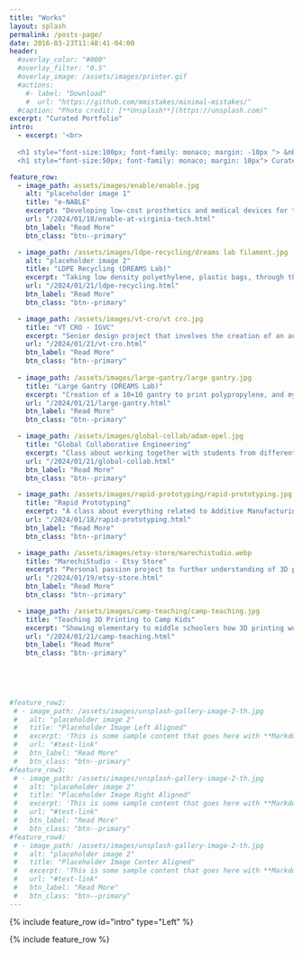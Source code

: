 ```yaml
---
title: "Works"
layout: splash
permalink: /posts-page/
date: 2016-03-23T11:48:41-04:00
header:
  #overlay_color: "#000"
  #overlay_filter: "0.5"
  #overlay_image: /assets/images/printer.gif
  #actions:
    #- label: "Download"
    #  url: "https://github.com/mmistakes/minimal-mistakes/"
  #caption: "Photo credit: [**Unsplash**](https://unsplash.com)"
excerpt: "Curated Portfolio"
intro: 
  - excerpt: '<br> 
  
  <h1 style="font-size:100px; font-family: monaco; margin: -10px "> &nbsp;Works </h1>
  <h1 style="font-size:50px; font-family: monaco; margin: 10px"> Curated combination of classes, clubs, and commitments </h1>'

feature_row:
  - image_path: assets/images/enable/enable.jpg
    alt: "placeholder image 1"
    title: "e-NABLE"
    excerpt: "Developing low-cost prosthetics and medical devices for the local community using 3D printing. "
    url: "/2024/01/18/enable-at-virginia-tech.html"
    btn_label: "Read More"
    btn_class: "btn--primary"

  - image_path: /assets/images/ldpe-recycling/dreams lab filament.jpg
    alt: "placeholder image 2"
    title: "LDPE Recycling (DREAMS Lab)"
    excerpt: "Taking low density polyethylene, plastic bags, through the process of filament fabrication while performing strength tests and finding potential applications."
    url: "/2024/01/21/ldpe-recycling.html"
    btn_label: "Read More"
    btn_class: "btn--primary"

  - image_path: /assets/images/vt-cro/vt cro.jpg
    title: "VT CRO - IGVC"
    excerpt: "Senior design project that involves the creation of an autonomous line following robot. "
    url: "/2024/01/21/vt-cro.html"
    btn_label: "Read More"
    btn_class: "btn--primary"
    
  - image_path: /assets/images/large-gantry/large gantry.jpg
    title: "Large Gantry (DREAMS Lab)"
    excerpt: "Creation of a 10×10 gantry to print polypropylene, and my introduction to the DREAMS Lab"
    url: "/2024/01/21/large-gantry.html"
    btn_label: "Read More"
    btn_class: "btn--primary"

  - image_path: /assets/images/global-collab/adam-opel.jpg
    title: "Global Collaborative Engineering"
    excerpt: "Class about working together with students from different countries on the common goal of improving the Chevrolet EN-V 2.0. "
    url: "/2024/01/21/global-collab.html"
    btn_label: "Read More"
    btn_class: "btn--primary"

  - image_path: /assets/images/rapid-prototyping/rapid-prototyping.jpg
    title: "Rapid Prototyping"
    excerpt: "A class about everything related to Additive Manufacturing including: processes, material science, CAD models, and impact on society."
    url: "/2024/01/18/rapid-prototyping.html"
    btn_label: "Read More"
    btn_class: "btn--primary"

  - image_path: /assets/images/etsy-store/marechistudio.webp
    title: "MarechiStudio - Etsy Store"
    excerpt: "Personal passion project to further understanding of 3D printing and assemblies. "
    url: "/2024/01/19/etsy-store.html"
    btn_label: "Read More"
    btn_class: "btn--primary"

  - image_path: /assets/images/camp-teaching/camp-teaching.jpg
    title: "Teaching 3D Printing to Camp Kids"
    excerpt: "Showing elementary to middle schoolers how 3D printing works and letting them design their own piece "
    url: "/2024/01/21/camp-teaching.html"
    btn_label: "Read More"
    btn_class: "btn--primary"

    

    
    
#feature_row2:
 # - image_path: /assets/images/unsplash-gallery-image-2-th.jpg
 #   alt: "placeholder image 2"
 #   title: "Placeholder Image Left Aligned"
 #   excerpt: 'This is some sample content that goes here with **Markdown** formatting. Left aligned with `type="left"`'
 #   url: "#test-link"
 #   btn_label: "Read More"
 #   btn_class: "btn--primary"
#feature_row3:
 # - image_path: /assets/images/unsplash-gallery-image-2-th.jpg
 #   alt: "placeholder image 2"
 #   title: "Placeholder Image Right Aligned"
 #   excerpt: 'This is some sample content that goes here with **Markdown** formatting. Right aligned with `type="right"`'
 #   url: "#test-link"
 #   btn_label: "Read More"
 #   btn_class: "btn--primary"
#feature_row4:
 # - image_path: /assets/images/unsplash-gallery-image-2-th.jpg
 #   alt: "placeholder image 2"
 #   title: "Placeholder Image Center Aligned"
 #   excerpt: 'This is some sample content that goes here with **Markdown** formatting. Centered with `type="center"`'
 #   url: "#test-link"
 #   btn_label: "Read More"
 #   btn_class: "btn--primary"
---
```


{% include feature_row id="intro" type="Left" %}

{% include feature_row %}






